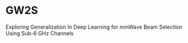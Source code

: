 # GW2S
Exploring Generalization In Deep Learning for mmWave Beam Selection Using Sub-6 GHz Channels

